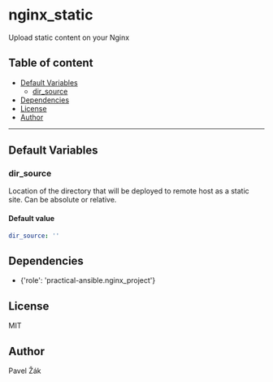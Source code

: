 # nginx_static

Upload static content on your Nginx

## Table of content

* [Default Variables](#default-variables)
  * [dir_source](#dir_source)
* [Dependencies](#dependencies)
* [License](#license)
* [Author](#author)

---

## Default Variables

### dir_source

Location of the directory that will be deployed to remote host as a static site. Can be absolute or relative.

#### Default value

```YAML
dir_source: ''
```

## Dependencies

* {'role': 'practical-ansible.nginx_project'}

## License

MIT

## Author

Pavel Žák
